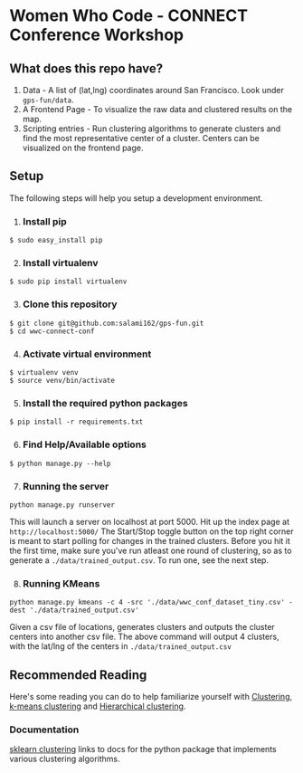 # Women Who Code - CONNECT Conference Workshop

## What does this repo have?
1. Data - A list of (lat,lng) coordinates around San Francisco. Look under `gps-fun/data`.
2. A Frontend Page - To visualize the raw data and clustered results on the map.
3. Scripting entries - Run clustering algorithms to generate clusters and find the most representative center of a cluster. Centers can be visualized on the frontend page.

## Setup
The following steps will help you setup a development environment.

1. ### Install pip
```
$ sudo easy_install pip
```

2. ### Install virtualenv
```
$ sudo pip install virtualenv
```

3. ### Clone this repository
```
$ git clone git@github.com:salami162/gps-fun.git
$ cd wwc-connect-conf
```

4. ### Activate virtual environment
```
$ virtualenv venv
$ source venv/bin/activate
```

5. ### Install the required python packages
```
$ pip install -r requirements.txt
```

6. ### Find Help/Available options
```
$ python manage.py --help
```

7. ### Running the server
```
python manage.py runserver
```
This will launch a server on localhost at port 5000. Hit up the index page at ```http://localhost:5000/```
The Start/Stop toggle button on the top right corner is meant to start polling for changes in the trained clusters. Before you hit it the first time, make sure you've run atleast one round of clustering, so as to generate a `./data/trained_output.csv`. To run one, see the next step.

8. ### Running KMeans
```
python manage.py kmeans -c 4 -src './data/wwc_conf_dataset_tiny.csv' -dest './data/trained_output.csv'
```
Given a csv file of locations, generates clusters and outputs the cluster centers into another csv file. The above command will output 4 clusters, with the lat/lng of the centers in `./data/trained_output.csv`


## Recommended Reading
Here's some reading you can do to help familiarize yourself with [Clustering](https://en.wikipedia.org/wiki/Cluster_analysis), [k-means clustering](https://en.wikipedia.org/wiki/K-means_clustering) and [Hierarchical clustering](https://en.wikipedia.org/wiki/Hierarchical_clustering).

### Documentation
[sklearn clustering](http://scikit-learn.org/stable/modules/clustering.html) links to docs for the python package that implements various clustering algorithms.

